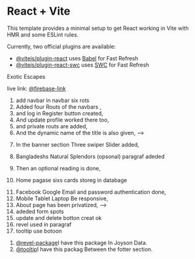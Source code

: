 # React + Vite

This template provides a minimal setup to get React working in Vite with HMR and some ESLint rules.

Currently, two official plugins are available:

- [@vitejs/plugin-react](https://github.com/vitejs/vite-plugin-react/blob/main/packages/plugin-react/README.md) uses [Babel](https://babeljs.io/) for Fast Refresh
- [@vitejs/plugin-react-swc](https://github.com/vitejs/vite-plugin-react-swc) uses [SWC](https://swc.rs/) for Fast Refresh
<!-- weabsait name -->
Exotic Escapes

 
live link: 
[@firebase-link](https://tenassaimant.web.app/)
<!-- home page -->
1.  add  navbar in navbar six rots
2. Added four Routs  of the navbars ,
3. and log in Register button created,
4. And update profile worked there too,
5. and private routs are added,
6. And the dynamic name of the title is also given, -->
 <!-- banner section -->
7. In the banner section Three swiper Slider added,

 8. Bangladeshs Natural Splendors (opsonal) paragraf adeded
9. Then an optional reading is done,
10. Home pagase sixs cards storeg in databage

<!-- more -->
11. Facebook Google Email and password authentication done,
12. Mobile Tablet Laptop Be responsive,
13. About page has been privatized, -->
14. adeded form spots
15. update and delete botton creat ok
16. revel used in paragraf
17. tooltip use botoon 

<!-- Two packages are used -->
 1. [@revel-package](https://www.npmjs.com/package/react-awesome-reveal)I have this package In Joyson Data. 
2. [@tooltip](https://react-tooltip.com/)I have this packag Between the fotter section.
